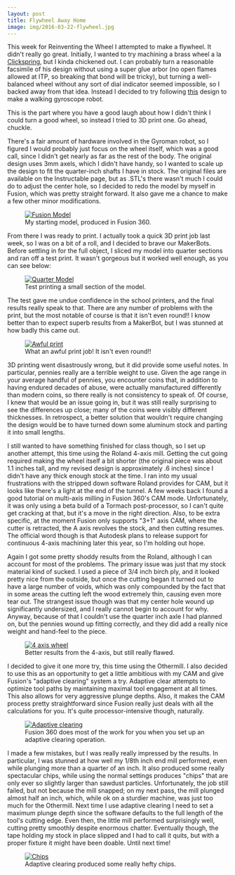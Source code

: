 ```yaml
---
layout: post
title: Flywheel Away Home
image: img/2016-03-22-flywheel.jpg
---
```


This week for Reinventing the Wheel I attempted to make a flywheel. It didn't really go great. Initially, I wanted to try machining a brass wheel a la [Clickspring](https://www.youtube.com/watch?v=gaRY-58a60A), but I kinda chickened out. I can probably turn a reasonable facsimile of his design without using a super glue arbor (no open flames allowed at ITP, so breaking that bond will be tricky), but turning a well-balanced wheel without any sort of dial indicator seemed impossible, so I backed away from that idea. Instead I decided to try following [this](http://www.instructables.com/id/Gyroman-Walking-Gyroscope/?ALLSTEPS) design to make a walking gyroscope robot. 

This is the part where you have a good laugh about how I didn't think I could turn a good wheel, so instead I tried to 3D print one. Go ahead, chuckle.

There's a fair amount of hardware involved in the Gyroman robot, so I figured I would probably just focus on the wheel itself, which was a good call, since I didn't get nearly as far as the rest of the body. The original design uses 3mm axels, which I didn't have handy, so I wanted to scale up the design to fit the quarter-inch shafts I have in stock. The original files are available on the Instructable page, but as .STL's there wasn't much I could do to adjust the center hole, so I decided to redo the model by myself in Fusion, which was pretty straight forward. It also gave me a chance to make a few other minor modifications. 

<figure>
<a href="https://lh3.googleusercontent.com/gbHzzUxMzREAILS1TOPbW3eHC-S5Oyeni5R28XanAzJ_3Qao-NemSXIs556g9VmnEITXwEU4KvXXMlnQH27k0RN3nBrG7L0AwwrPQV0Gk1nOvXLi-c6jwlX46Xh8BQieFIK32o0CpDAbNkKMPxXy-uyB6K4Na3mF-w6_jFCAxzQrf1Rhh0_NwPaBXeI4inCf2wS0ygn11FewF1oCxY_jBcb4PCt6PtHDR-vEZvnjXbMRGtDRqt30DP4p9L1WKG1dlinCGA-PKrFE99zHScC4Rvztz4I5W-Y21rCFMySzU5kqwyCZNBf0lr-a-AXR3plPQ5TtQWeyqJRuJAICz64lel_jBnojtaPoBeMS6Fj1I05LARHCrDRWOnH974mdBr86n91JCmGapKlZOMehaXD7FbKXdtQXaVTSAUweaKJGtoqclthVUT8rb0AEiOlJ3AA6MLdJCVBYGnOZYNjlWTNPNHJCyHdO5n2j2scygzkF4Eq1ccIGzwC83ebrdPOHeXsaLIcpT36PnfuHEPVSJWfZhYwWS60rghX_qh0Grz5Ij9pXszmO60nF1WDv3LtHYEoNEThZ=w2650-h1610-no" data-lightbox="Fusion Model" data-title="My starting model, produced in Fusion 360.">
	<img src="https://lh3.googleusercontent.com/gbHzzUxMzREAILS1TOPbW3eHC-S5Oyeni5R28XanAzJ_3Qao-NemSXIs556g9VmnEITXwEU4KvXXMlnQH27k0RN3nBrG7L0AwwrPQV0Gk1nOvXLi-c6jwlX46Xh8BQieFIK32o0CpDAbNkKMPxXy-uyB6K4Na3mF-w6_jFCAxzQrf1Rhh0_NwPaBXeI4inCf2wS0ygn11FewF1oCxY_jBcb4PCt6PtHDR-vEZvnjXbMRGtDRqt30DP4p9L1WKG1dlinCGA-PKrFE99zHScC4Rvztz4I5W-Y21rCFMySzU5kqwyCZNBf0lr-a-AXR3plPQ5TtQWeyqJRuJAICz64lel_jBnojtaPoBeMS6Fj1I05LARHCrDRWOnH974mdBr86n91JCmGapKlZOMehaXD7FbKXdtQXaVTSAUweaKJGtoqclthVUT8rb0AEiOlJ3AA6MLdJCVBYGnOZYNjlWTNPNHJCyHdO5n2j2scygzkF4Eq1ccIGzwC83ebrdPOHeXsaLIcpT36PnfuHEPVSJWfZhYwWS60rghX_qh0Grz5Ij9pXszmO60nF1WDv3LtHYEoNEThZ=w2650-h1610-no" alt="Fusion Model" title="My starting model, produced in Fusion 360.">
</a>
<figcaption>My starting model, produced in Fusion 360.</figcaption>
</figure>

From there I was ready to print. I actually took a quick 3D print job last week, so I was on a bit of a roll, and I decided to brave our MakerBots. Before settling in for the full object, I sliced my model into quarter sections and ran off a test print. It wasn't gorgeous but it worked well enough, as you can see below:

<figure>
<a href="https://lh3.googleusercontent.com/oaHI-MN8tINsYNvxmc-E_pvk6R5UhXTsj_UkImiFp-tJvm5ARwOzF6xv4LLnYTltjzTHlAWYdbIUSAuptAYpQr9U9xbd3IwpTIvS6XlVi3AYKuhxh7xwsMOOzfeorIJAsLpDHPZrNDGaYPMTaQ56dydxZ9wTrtSEF_80pYLEXPHTRQOCyUFxK0HmPxJ9IylP8nL980Z2NGXCDEBWZ4gix-JjF-Z-lZ3eKZUJRI52bi9det36zNTKrPHXw77jmJflj86Faktn453kIz-uzGqUWhY4yfBSAPwmKPJRghr42FDR3o37O-AJSaJI9TMI5Trmz1pnITyLHeGF6ysTX8uDVOEw2X521VsAcWGVUZ2Y2nxeV75ABGSkiNFSbgumfFB79zCu7Nnty3ExSywn2Spk951KeCE71r6t9xe1bkLIXVNIKFT9BBEf7kh84lo7KpA6zhzLkQtnQ-cQjq5x0Ct3G0blBe7NfQyKGDvyLbsohCoByHCR_O3gmBdJe9ypsdCn5RVQozjixYXpOnzE6JE5LEvyhBm-eMVDiPLGJDSmXQh9QQ1i5JuuT4gHfkxvlGbsfycZ=w2650-h1610-no" data-lightbox="Quarter Model" data-title="Test printing a small section of the model.">
	<img src="https://lh3.googleusercontent.com/oaHI-MN8tINsYNvxmc-E_pvk6R5UhXTsj_UkImiFp-tJvm5ARwOzF6xv4LLnYTltjzTHlAWYdbIUSAuptAYpQr9U9xbd3IwpTIvS6XlVi3AYKuhxh7xwsMOOzfeorIJAsLpDHPZrNDGaYPMTaQ56dydxZ9wTrtSEF_80pYLEXPHTRQOCyUFxK0HmPxJ9IylP8nL980Z2NGXCDEBWZ4gix-JjF-Z-lZ3eKZUJRI52bi9det36zNTKrPHXw77jmJflj86Faktn453kIz-uzGqUWhY4yfBSAPwmKPJRghr42FDR3o37O-AJSaJI9TMI5Trmz1pnITyLHeGF6ysTX8uDVOEw2X521VsAcWGVUZ2Y2nxeV75ABGSkiNFSbgumfFB79zCu7Nnty3ExSywn2Spk951KeCE71r6t9xe1bkLIXVNIKFT9BBEf7kh84lo7KpA6zhzLkQtnQ-cQjq5x0Ct3G0blBe7NfQyKGDvyLbsohCoByHCR_O3gmBdJe9ypsdCn5RVQozjixYXpOnzE6JE5LEvyhBm-eMVDiPLGJDSmXQh9QQ1i5JuuT4gHfkxvlGbsfycZ=w2650-h1610-no" alt="Quarter Model" title="Test printing a small section of the model.">
</a>
<figcaption>Test printing a small section of the model.</figcaption>
</figure>

The test gave me undue confidence in the school printers, and the final results really speak to that. There are any number of problems with the print, but the most notable of course is that it isn't even round!! I know better than to expect superb results from a MakerBot, but I was stunned at how badly this came out.

<figure>
<a href="https://lh3.googleusercontent.com/q3dPdcFbNis3mrb-o4qWZkH292xFCizDeklDA54fsu6z_cepV0JQMZ1S0Yv52LtOMTQDrWJPgVnqJK8uaGH7QNJn0JvOycZFLX8NMJhuFUN64EdrZ3hwotJdB8vWatYC-FLiCd6BtbVnfGzcLp8gB0_LcR7Ol-TIQjRaBiSXZ1BYGsgRvxEElUHjIr3jvgdhyj0vmekVinPnPE_lET9FaPD5MCnLzGqtCqnTEAvVcxJqHIYbTJQvK_j_a4XccO3cz-5lbhRxCez-9Ms6IoMbUT86yC9JWUomktfH1q-3sjH9Ulyuvc3BxwiYSUMIEbRv_sctQfTS-Pj-S5IVg05sqzxGgeRC2un7Bjr3h1NpUmCnvPVlDmwP8AFXTA8OofCpQP0h7KoQveH_xncOYZsG4vlPrwdqjENJMnqv3xR4tLLkBtfyKeFFzyV7pfB_-xELx_trq0i8wx2bL-MMAqzgLPy6xmeByxovIsmf4CgfC-DWFKL6IUsjkaY_eTbl_KbjlCxRD1OJFIJzzaPx7vFnoSG2FytX0cXaPqGjYWGUx6FAZegpUeEJRT2fopJq_txQTYKU=w1918-h1610-no" data-lightbox="Awful print" data-title="What an awful print job! It isn't even round!!">
	<img src="https://lh3.googleusercontent.com/q3dPdcFbNis3mrb-o4qWZkH292xFCizDeklDA54fsu6z_cepV0JQMZ1S0Yv52LtOMTQDrWJPgVnqJK8uaGH7QNJn0JvOycZFLX8NMJhuFUN64EdrZ3hwotJdB8vWatYC-FLiCd6BtbVnfGzcLp8gB0_LcR7Ol-TIQjRaBiSXZ1BYGsgRvxEElUHjIr3jvgdhyj0vmekVinPnPE_lET9FaPD5MCnLzGqtCqnTEAvVcxJqHIYbTJQvK_j_a4XccO3cz-5lbhRxCez-9Ms6IoMbUT86yC9JWUomktfH1q-3sjH9Ulyuvc3BxwiYSUMIEbRv_sctQfTS-Pj-S5IVg05sqzxGgeRC2un7Bjr3h1NpUmCnvPVlDmwP8AFXTA8OofCpQP0h7KoQveH_xncOYZsG4vlPrwdqjENJMnqv3xR4tLLkBtfyKeFFzyV7pfB_-xELx_trq0i8wx2bL-MMAqzgLPy6xmeByxovIsmf4CgfC-DWFKL6IUsjkaY_eTbl_KbjlCxRD1OJFIJzzaPx7vFnoSG2FytX0cXaPqGjYWGUx6FAZegpUeEJRT2fopJq_txQTYKU=w1918-h1610-no" alt="Awful print" title="What an awful print job! It isn't even round!!">
</a>
<figcaption>What an awful print job! It isn't even round!!</figcaption>
</figure>

3D printing went disastrously wrong, but it did provide some useful notes. In particular, pennies really are a terrible weight to use. Given the age range in your average handful of pennies, you encounter coins that, in addition to having endured decades of abuse, were actually manufactured differently than modern coins, so there really is not consistency to speak of. Of course, I knew that would be an issue going in, but it was still really surprising to see the differences up close; many of the coins were visibly different thicknesses. In retrospect, a better solution that wouldn't require changing the design would be to have turned down some aluminum stock and parting it into small lengths.

I still wanted to have something finished for class though, so I set up another attempt, this time using the Roland 4-axis mill. Getting the cut going required making the wheel itself a bit shorter (the original piece was about 1.1 inches tall, and my revised design is approximately .6 inches) since I didn't have any thick enough stock at the time. I ran into my usual frustrations with the stripped down software Roland provides for CAM, but it looks like there's a light at the end of the tunnel. A few weeks back I found a good tutorial on multi-axis milling in Fusion 360's CAM mode. Unfortunately, it was only using a beta build of a Tormach post-processor, so I can't quite get cracking at that, but it's a move in the right direction. Also, to be extra specific, at the moment Fusion only supports "3+1" axis CAM, where the cutter is retracted, the A axis revolves the stock, and then cutting resumes. The official word though is that Autodesk plans to release support for continuous 4-axis machining later this year, so I'm holding out hope.

Again I got some pretty shoddy results from the Roland, although I can account for most of the problems. The primary issue was just that my stock material kind of sucked. I used a piece of 3/4 inch birch ply, and it looked pretty nice from the outside, but once the cutting began it turned out to have a large number of voids, which was only compounded by the fact that in some areas the cutting left the wood extremely thin, causing even more tear out. The strangest issue though was that my center hole wound up significantly undersized, and I really cannot begin to account for why. Anyway, because of that I couldn't use the quarter inch axle I had planned on, but the pennies wound up fitting correctly, and they did add a really nice weight and hand-feel to the piece.

<figure>
<a href="https://lh3.googleusercontent.com/HCUbjsrmSNY4VUrEneHbzlDa-ME93-BxIFkOeXHa_CXLm0W88wnjrgQ-_mGlW6FrmPaAASlNagyAaZXM4zDIiT7USJDb21d5l5w48au1GrgvZPeQmBuMueNXTmGqMlE0E_IaH4A4ygp8AC8hPfjXVVfEEUF7VVhviqSsCoI7cpq4y41WRNQcofSoO44xUYV-jVtOj8hovi6nq014W6oTFMyPtN3jHX0GOTRblnWLdzU1oulOekUB9gPXhbuudYKiB0z4KhYCsKKx8H0maar_JfgWOO_61wXbxAPiVGpHhew8dfieffZHudkwaEWB6T9gMYprx1EEzhDgDf92tJHEuWgQXLeOuO7Y7JN8hbC6btsRYvIZfEIpYcA5KePJDiWIIG6CdjCKDQclEF2lEVkTdf_CQ71HUIujLSha0ytxdDSqLSV7OECqCijax8oVpIR1l2_fGiMVLsFh_42xW1tojQjtKGjgzUUXIxxz89LBHTg1L8HSC9zzQaVq8aVTxNUdiNAT-wMDBCBYz5qt4kAYFMBvXocgDB7rGACqbOLwAYnsPxex16H-GVSYASqeJawwybXo=w2322-h1610-no" data-lightbox="4 axis wheel" data-title="Better results from the 4-axis, but still really flawed.">
	<img src="https://lh3.googleusercontent.com/HCUbjsrmSNY4VUrEneHbzlDa-ME93-BxIFkOeXHa_CXLm0W88wnjrgQ-_mGlW6FrmPaAASlNagyAaZXM4zDIiT7USJDb21d5l5w48au1GrgvZPeQmBuMueNXTmGqMlE0E_IaH4A4ygp8AC8hPfjXVVfEEUF7VVhviqSsCoI7cpq4y41WRNQcofSoO44xUYV-jVtOj8hovi6nq014W6oTFMyPtN3jHX0GOTRblnWLdzU1oulOekUB9gPXhbuudYKiB0z4KhYCsKKx8H0maar_JfgWOO_61wXbxAPiVGpHhew8dfieffZHudkwaEWB6T9gMYprx1EEzhDgDf92tJHEuWgQXLeOuO7Y7JN8hbC6btsRYvIZfEIpYcA5KePJDiWIIG6CdjCKDQclEF2lEVkTdf_CQ71HUIujLSha0ytxdDSqLSV7OECqCijax8oVpIR1l2_fGiMVLsFh_42xW1tojQjtKGjgzUUXIxxz89LBHTg1L8HSC9zzQaVq8aVTxNUdiNAT-wMDBCBYz5qt4kAYFMBvXocgDB7rGACqbOLwAYnsPxex16H-GVSYASqeJawwybXo=w2322-h1610-no" alt="4 axis wheel" title="Better results from the 4-axis, but still really flawed.">
</a>
<figcaption>Better results from the 4-axis, but still really flawed.</figcaption>
</figure>

I decided to give it one more try, this time using the Othermill. I also decided to use this as an opportunity to get a little ambitious with my CAM and give Fusion's "adaptive clearing" system a try. Adaptive clear attempts to optimize tool paths by maintaining maximal tool engagement at all times. This also allows for very aggressive plunge depths. Also, it makes the CAM process pretty straightforward since Fusion really just deals with all the calculations for you. It's quite processor-intensive though, naturally.

<figure>
<a href="https://lh3.googleusercontent.com/htXuVIGFiQCkf2XejIe5MSc1d9Hm9C2HDO1BkV4yAFHm1ZJqL7yelwutTPOinjPrcxNF0RsoJVAeiXNiZYz2zMSnE6cX029AViA0VkINEFHgQxfa_yqDWrWBF4iFl210Np1XSus-0lWsz71hTksmb2WcLsyK_x6QhYiM0Vll3dhiDs62sm3TeaiPui2LGRFQkaPBofssFOO-2szgbzT2r2ROZQM2o89jG2is6expsIl7WY4s-ehCEEO78z8KoQDg1QtMx7nM5VSNf_YbYu1i82fj5Wt_w2JJlFGzzjQKcZqU2KVlDZwdm02RJVB9nn-ToYgMWJeKDxgBqhCvSr_sRNWnDCWKmiB-tq2PlXLVJlXlgAwQrN7CqxiDrzQRqST8N66uJtuNPAYDKABA1lz1CVKy-uTtt3m5yhpxw91lexjNOJynj8aoJ0b0LuHaLlf924C7l8xb44HR-d-10WiB2ovAy1lRSHe3kkESpJUvChxUD9DJ9Gzi3Ip3wai_YD5lPnKZEt18VPg7VeLa6j8vsVgWri1x0ZIKLZn3wxdVEVelcQ0gQf0KgFg8OH_8Gy2eCxRw=w2576-h1610-no" data-lightbox="Adaptive clearing" data-title="Fusion 360 does most of the work for you when you set up an adaptive clearing operation.">
	<img src="https://lh3.googleusercontent.com/htXuVIGFiQCkf2XejIe5MSc1d9Hm9C2HDO1BkV4yAFHm1ZJqL7yelwutTPOinjPrcxNF0RsoJVAeiXNiZYz2zMSnE6cX029AViA0VkINEFHgQxfa_yqDWrWBF4iFl210Np1XSus-0lWsz71hTksmb2WcLsyK_x6QhYiM0Vll3dhiDs62sm3TeaiPui2LGRFQkaPBofssFOO-2szgbzT2r2ROZQM2o89jG2is6expsIl7WY4s-ehCEEO78z8KoQDg1QtMx7nM5VSNf_YbYu1i82fj5Wt_w2JJlFGzzjQKcZqU2KVlDZwdm02RJVB9nn-ToYgMWJeKDxgBqhCvSr_sRNWnDCWKmiB-tq2PlXLVJlXlgAwQrN7CqxiDrzQRqST8N66uJtuNPAYDKABA1lz1CVKy-uTtt3m5yhpxw91lexjNOJynj8aoJ0b0LuHaLlf924C7l8xb44HR-d-10WiB2ovAy1lRSHe3kkESpJUvChxUD9DJ9Gzi3Ip3wai_YD5lPnKZEt18VPg7VeLa6j8vsVgWri1x0ZIKLZn3wxdVEVelcQ0gQf0KgFg8OH_8Gy2eCxRw=w2576-h1610-no" alt="Adaptive clearing" title="Fusion 360 does most of the work for you when you set up an adaptive clearing operation.">
</a>
<figcaption>Fusion 360 does most of the work for you when you set up an adaptive clearing operation.</figcaption>
</figure>

I made a few mistakes, but I was really really impressed by the results. In particular, I was stunned at how well my 1/8th inch end mill performed, even while plunging more than a quarter of an inch. It also produced some really spectacular chips, while using the normal settings produces "chips" that are only ever so slightly larger than sawdust particles. Unfortunately, the job still failed, but not because the mill snapped; on my next pass, the mill plunged almost half an inch, which, while ok on a sturdier machine, was just too much for the Othermill. Next time I use adaptive clearing I need to set a maximum plunge depth since the software defaults to the full length of the tool's cutting edge. Even then, the little mill performed surprisingly well, cutting pretty smoothly despite enormous chatter. Eventually though, the tape holding my stock in place slipped and I had to call it quits, but with a proper fixture it might have been doable. Until next time!

<figure>
<a href="https://lh3.googleusercontent.com/Od4mGxew-NWvhbjBg8YGL8VBjOHM5JQOPv8lc2wEqOg5jV1OyJd2Rf9lFBm_1S78Uu_Z1_XTQtaRwoNWv5YUWj9EKyz1NNWhrDBmDgUMjYDQRauwIsDwb1POND1EMYujmfsPV6ZQlcVkJkhGzJ-0vrbLxhJPFon_HuBU7XhCRcfkOpBGKKowANgQc6ST5aaKw5_lAQ2EiRjc8LBo5_LGutDPSCcM229ftJEYuYYF9jDXjqcguuA4Lg4jqcpuxziTgjtPelySc_1D6fOtubOsAsb_q-YvvaND6ekm8GS432bLYRw2w8nAAyZLSjAQoLut2k7lqtRv_atAqmyaOKUHp2qQXZoA_T78HoovhOEVUg_g5V-DmSrwSw3v2nYXQGe6-v_JYwb3Lex_mHIDUn3EW2XBGsLiqHRAkwqToM2oErAj0jSyEvoh9SaN5LlhQLw9_bZ89-dglqgWPcp3cJX-11SV_-C-Bf4o7UnGCRio0AVr6VBUmPdCX_btO8n0aH_DQc4nzeOFPhHqgmpVFW_GtpB1_TyutsDZiB2MFMEStVQol-YBLri9OvdCwLfha2zLXImC=w1688-h1610-no" data-lightbox="Chips" data-title="Adaptive clearing produced some really hefty chips.">
	<img src="https://lh3.googleusercontent.com/Od4mGxew-NWvhbjBg8YGL8VBjOHM5JQOPv8lc2wEqOg5jV1OyJd2Rf9lFBm_1S78Uu_Z1_XTQtaRwoNWv5YUWj9EKyz1NNWhrDBmDgUMjYDQRauwIsDwb1POND1EMYujmfsPV6ZQlcVkJkhGzJ-0vrbLxhJPFon_HuBU7XhCRcfkOpBGKKowANgQc6ST5aaKw5_lAQ2EiRjc8LBo5_LGutDPSCcM229ftJEYuYYF9jDXjqcguuA4Lg4jqcpuxziTgjtPelySc_1D6fOtubOsAsb_q-YvvaND6ekm8GS432bLYRw2w8nAAyZLSjAQoLut2k7lqtRv_atAqmyaOKUHp2qQXZoA_T78HoovhOEVUg_g5V-DmSrwSw3v2nYXQGe6-v_JYwb3Lex_mHIDUn3EW2XBGsLiqHRAkwqToM2oErAj0jSyEvoh9SaN5LlhQLw9_bZ89-dglqgWPcp3cJX-11SV_-C-Bf4o7UnGCRio0AVr6VBUmPdCX_btO8n0aH_DQc4nzeOFPhHqgmpVFW_GtpB1_TyutsDZiB2MFMEStVQol-YBLri9OvdCwLfha2zLXImC=w1688-h1610-no" alt="Chips" title="Adaptive clearing produced some really hefty chips.">
</a>
<figcaption>Adaptive clearing produced some really hefty chips.</figcaption>
</figure>